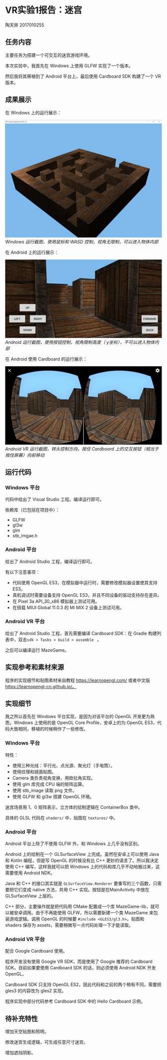 # VR实验1报告：迷宫

陶天骅 2017010255

## 任务内容

主要任务为搭建一个可交互的迷宫游戏环境。

本次实验中，我首先在 Windows 上使用 GLFW 实现了一个版本。

然后我将其移植到了 Android 平台上，最后使用 Cardboard SDK 构建了一个 VR 版本。

## 成果展示

在 Windows 上的运行展示：

![Maze Windows](https://github.com/TianhuaTao/VR-Course-Assignment/blob/master/assignment-1-maze/Maze%20Windows.png?raw=true)
*Windows 运行截图，使用鼠标和 WASD 控制，视角无限制，可以进入物体内部*

在 Android 上的运行展示：

![Maze Android](https://github.com/TianhuaTao/VR-Course-Assignment/blob/master/assignment-1-maze/Maze%20Android.jpg?raw=true)
*Android 运行截图，使用按钮控制，视角限制高度（ y坐标），不可以进入物体内部*

在 Android 使用 Cardboard 的运行展示：

![Maze Android VR](https://github.com/TianhuaTao/VR-Course-Assignment/blob/master/assignment-1-maze/Maze%20Android%20VR.jpg?raw=true)
*Android VR 运行截图，转头控制方向，按住 Cardboard 上的交互按钮（相当于按住屏幕）向前移动*

## 运行代码

### Windows 平台

代码中给出了 Visual Studio 工程。编译运行即可。

依赖库（已包括在项目中）：

- GLFW
- gl3w
- glm
- stb_imgae.h

### Android 平台

给出了 Android Studio 工程，编译运行即可。

有以下注意事项：

- 代码使用 OpenGL ES3，在模拟器中运行时，需要修改模拟器设置使其支持 ES3。
- 真机调试时需要设备支持 OpenGL ES3，并且不同设备的驱动支持存在差异。
- 在 Pixel 3a API_30_x86 模拟器上测试可用。
- 在搭载 MIUI Global 11.0.3 的 Mi MIX 2 设备上测试可用。

### Android VR 平台

给出了 Android Studio 工程，首先需要编译 Cardboard SDK：在 Gradle 构建列表中，双击`sdk > Tasks > build > assemble `  。

之后可以编译运行 MazeGame。

## 实现参考和素材来源

程序的实现细节和贴图素材来自教程 https://learnopengl.com/ 或者中文版 https://learnopengl-cn.github.io/。

## 实现细节

我之所以首先在 Windows 平台实现，是因为对该平台的 OpenGL 开发更为熟悉。Windows 上使用的是 OpenGL Core Profile，安卓上的为 OpenGL ES3，代码大致相同，移植的时候稍作了一些修改。

### Windows 平台

特性：

- 使用三种光线：平行光、点光源、聚光灯（手电筒）。
- 使用纹理和镜面贴图。
- Camera 类负责视角变换，用欧拉角实现。
- 使用 glm 库完成 CPU 端的矩阵运算。
- 使用 stb_image 读取 png 文件。
- 使用 GLFW 和 gl3w 搭建 OpenGL 环境。

迷宫场景用 1、0 矩阵表示，立方体的绘制逻辑在 ContainerBox 类中。

具体的 GLSL 代码在 `shaders/` 中，贴图在 `textures/` 中。

### Android 平台

Android 平台上除了不使用 GLFW 外，和 Windows 上几乎没有区别。

Android 上的绘制在一个 GLSurfaceView 上完成。虽然在安卓上可以使用 Java 和 Kotlin 编程，但是写 OpenGL 的时候没有比 C++ 更妙的语言了。所以我决定使用 C++ 编写，这样我就可以把 Windows 上的代码和库几乎不动地搬过来，这需要使用 Android NDK。

Java 和 C++ 的接口其实就是 `GLSurfaceView.Renderer` 要重写的三个函数，只需要把它们变成 native 方法，并用 C++ 实现。按钮是在MainActivity 中放在 GLSurfaceView 上层的。

C++ 部分，主要操作就是把代码用 CMake 配置成一个库 MazeGame-lib，就可以被安卓调用。由于不再能使用 GLFW，所以需要新建一个类 MazeGame 来包装游戏逻辑。调用 OpenGL 的时候要 `#include <GLES3/gl3.h>`。贴图和 shaders 保存为 assets，需要稍微写一点代码处理一下才能读取。

### Android VR 平台

配合 Google Cardboard 使用。

程序开发没有使用 Google VR SDK，而是使用了 Google 推荐的 Cardboard SDK。目前如果要使用 Cardboard SDK 的话，则必须使用 Android NDK 开发 OpenGL。

Cardboard SDK 只支持 OpenGL ES2，因此代码和之前的两个稍有不同，需要把 gles3 的内容改为 gles2 实现。

程序实现中部分代码参考 Cardboard SDK 中的 Hello Cardboard 示例。 

## 待补充特性

增加天空贴图和照明。

修改迷宫生成逻辑，可生成任意尺寸迷宫。

增加遮挡阴影。
